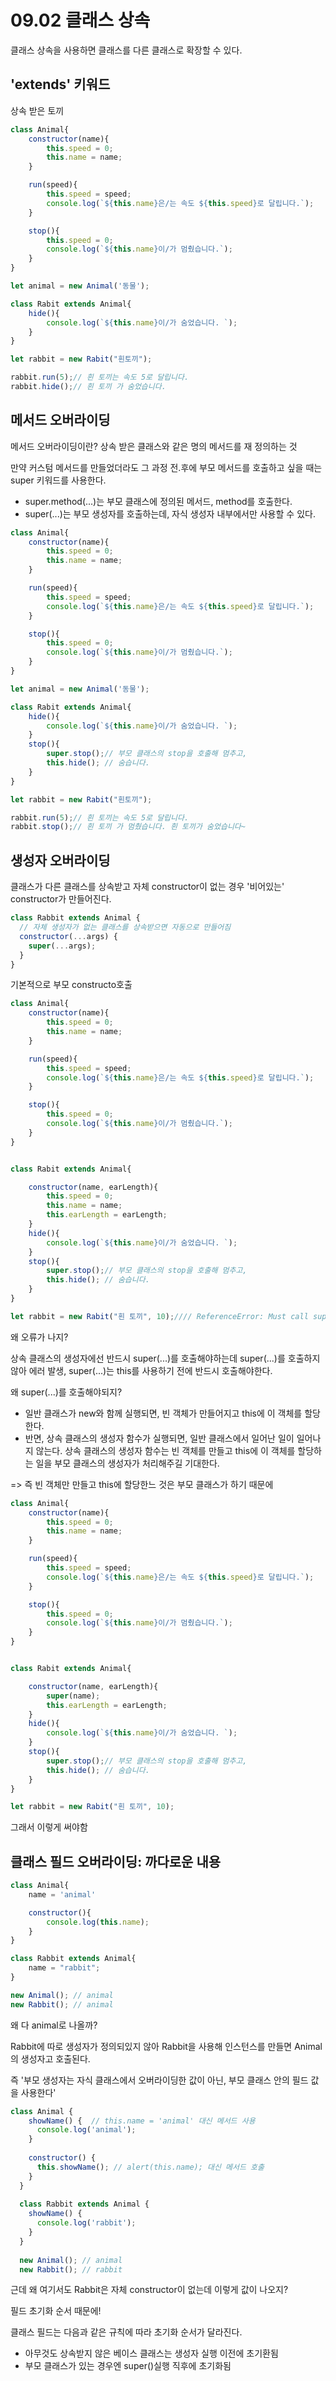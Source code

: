 # 09.02 클래스 상속

클래스 상속을 사용하면 클래스를 다른 클래스로 확장할 수 있다. 

## 'extends' 키워드

상속 받은 토끼
``` jsx
class Animal{
    constructor(name){
        this.speed = 0;
        this.name = name;
    }

    run(speed){
        this.speed = speed;
        console.log(`${this.name}은/는 속도 ${this.speed}로 달립니다.`);
    }

    stop(){
        this.speed = 0;
        console.log(`${this.name}이/가 멈췄습니다.`);
    }
}

let animal = new Animal('동물');

class Rabit extends Animal{
    hide(){
        console.log(`${this.name}이/가 숨었습니다. `);
    }
}

let rabbit = new Rabit("흰토끼");

rabbit.run(5);// 흰 토끼는 속도 5로 달립니다. 
rabbit.hide();// 흰 토끼 가 숨었습니다. 
```


## 메서드 오버라이딩
메서드 오버라이딩이란? 상속 받은 클래스와 같은 명의 메서드를 재 정의하는 것

만약 커스텀 메서드를 만들었더라도 그 과정 전.후에 부모 메서드를 호출하고 싶을 때는 super 키워드를 사용한다. 

- super.method(...)는 부모 클래스에 정의된 메서드, method를 호출한다. 
- super(...)는 부모 생성자를 호출하는데, 자식 생성자 내부에서만 사용할 수 있다. 

``` jsx
class Animal{
    constructor(name){
        this.speed = 0;
        this.name = name;
    }

    run(speed){
        this.speed = speed;
        console.log(`${this.name}은/는 속도 ${this.speed}로 달립니다.`);
    }

    stop(){
        this.speed = 0;
        console.log(`${this.name}이/가 멈췄습니다.`);
    }
}

let animal = new Animal('동물');

class Rabit extends Animal{
    hide(){
        console.log(`${this.name}이/가 숨었습니다. `);
    }
    stop(){
        super.stop();// 부모 클래스의 stop을 호출해 멈추고, 
        this.hide(); // 숨습니다. 
    }
}

let rabbit = new Rabit("흰토끼");

rabbit.run(5);// 흰 토끼는 속도 5로 달립니다. 
rabbit.stop();// 흰 토끼 가 멈췄습니다. 흰 토끼가 숨었습니다~ 
```

## 생성자 오버라이딩
클래스가 다른 클래스를 상속받고 자체 constructor이 없는 경우 '비어있는' constructor가 만들어진다. 
``` jsx
class Rabbit extends Animal {
  // 자체 생성자가 없는 클래스를 상속받으면 자동으로 만들어짐
  constructor(...args) {
    super(...args);
  }
}
```

기본적으로 부모 constructo호출

``` jsx
class Animal{
    constructor(name){
        this.speed = 0;
        this.name = name;
    }

    run(speed){
        this.speed = speed;
        console.log(`${this.name}은/는 속도 ${this.speed}로 달립니다.`);
    }

    stop(){
        this.speed = 0;
        console.log(`${this.name}이/가 멈췄습니다.`);
    }
}


class Rabit extends Animal{

    constructor(name, earLength){
        this.speed = 0;
        this.name = name;
        this.earLength = earLength;
    }
    hide(){
        console.log(`${this.name}이/가 숨었습니다. `);
    }
    stop(){
        super.stop();// 부모 클래스의 stop을 호출해 멈추고, 
        this.hide(); // 숨습니다. 
    }
}

let rabbit = new Rabit("흰 토끼", 10);//// ReferenceError: Must call super constructor in derived class before accessing 'this' or returning from derived constructor
```

왜 오류가 나지?

상속 클래스의 생성자에선 반드시 super(...)를 호출해야하는데 super(...)를 호출하지 않아 에러 발생, super(...)는 this를 사용하기 전에 반드시 호출해야한다. 

왜 super(...)를 호출해야되지?
- 일반 클래스가 new와 함께 실행되면, 빈 객체가 만들어지고 this에 이 객체를 할당한다. 
- 반면, 상속 클래스의 생성자 함수가 실행되면, 일반 클래스에서 일어난 일이 일어나지 않는다. 상속 클래스의 생성자 함수는 빈 객체를 만들고 this에 이 객체를 할당하는 일을 부모 클래스의 생성자가 처리해주길 기대한다. 

=> 즉 빈 객체만 만들고 this에 할당한느 것은 부모 클래스가 하기 때문에 

``` jsx
class Animal{
    constructor(name){
        this.speed = 0;
        this.name = name;
    }

    run(speed){
        this.speed = speed;
        console.log(`${this.name}은/는 속도 ${this.speed}로 달립니다.`);
    }

    stop(){
        this.speed = 0;
        console.log(`${this.name}이/가 멈췄습니다.`);
    }
}


class Rabit extends Animal{

    constructor(name, earLength){
        super(name);
        this.earLength = earLength;
    }
    hide(){
        console.log(`${this.name}이/가 숨었습니다. `);
    }
    stop(){
        super.stop();// 부모 클래스의 stop을 호출해 멈추고, 
        this.hide(); // 숨습니다. 
    }
}

let rabbit = new Rabit("흰 토끼", 10);
``` 
그래서 이렇게 써야함


## 클래스 필드 오버라이딩: 까다로운 내용

``` jsx
class Animal{
    name = 'animal'

    constructor(){
        console.log(this.name);
    }
}

class Rabbit extends Animal{
    name = "rabbit";
}

new Animal(); // animal
new Rabbit(); // animal
```

왜 다 animal로 나올까?

Rabbit에 따로 생성자가 정의되있지 않아 Rabbit을 사용해 인스턴스를 만들면 Animal의 생성자고 호출된다. 

즉 '부모 생성자는 자식 클래스에서 오버라이딩한 값이 아닌, 부모 클래스 안의 필드 값을 사용한다'

``` jsx
class Animal {
    showName() {  // this.name = 'animal' 대신 메서드 사용
      console.log('animal');
    }
  
    constructor() {
      this.showName(); // alert(this.name); 대신 메서드 호출
    }
  }
  
  class Rabbit extends Animal {
    showName() {
      console.log('rabbit');
    }
  }
  
  new Animal(); // animal
  new Rabbit(); // rabbit
  ``` 
  근데 왜 여기서도 Rabbit은 자체 constructor이 없는데 이렇게 값이 나오지?

  필드 초기화 순서 때문에!

  클래스 필드는 다음과 같은 규칙에 따라 초기화 순서가 달라진다. 
  - 아무것도 상속받지 않은 베이스 클래스는 생성자 실행 이전에 초기환됨
  - 부모 클래스가 있는 경우엔 super()실행 직후에 초기화됨

